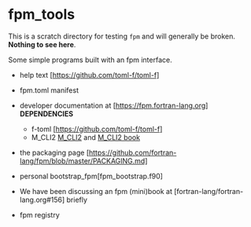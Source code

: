 # fpm_tools

This is a scratch directory for testing `fpm` and will generally be
broken. **Nothing to see here**.

Some simple programs built with an fpm interface.

 + help text [https://github.com/toml-f/toml-f]
 + fpm.toml manifest
 + developer documentation at [https://fpm.fortran-lang.org]
    **DEPENDENCIES**
    + f-toml [https://github.com/toml-f/toml-f]
    + M_CLI2 [M_CLI2](https://urbanjost.github.com/M_CLI2l) and [M_CLI2 book](https://urbanjost.github.io/M_CLI2/BOOK_M_CLI2.html)
 + the packaging page [https://github.com/fortran-lang/fpm/blob/master/PACKAGING.md]

 + personal bootstrap_fpm[fpm_bootstrap.f90]
 + We have been discussing an fpm (mini)book at [fortran-lang/fortran-lang.org#156] briefly 
 + fpm registry
